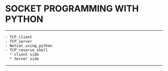 # SOCKET PROGRAMMING WITH PYTHON



***
	- TCP_client
	- TCP_server
	- Netcat_using_python
	- TCP_reverse_shell
	  * client side
  	  * Server side
  
***
